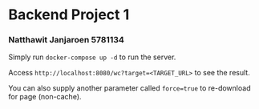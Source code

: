 # Backend Project 1 
### Natthawit Janjaroen 5781134


Simply run `docker-compose up -d` to run the server.

Access `http://localhost:8080/wc?target=<TARGET_URL>` to see the result.

You can also supply another parameter called `force=true` to re-download for page (non-cache).


